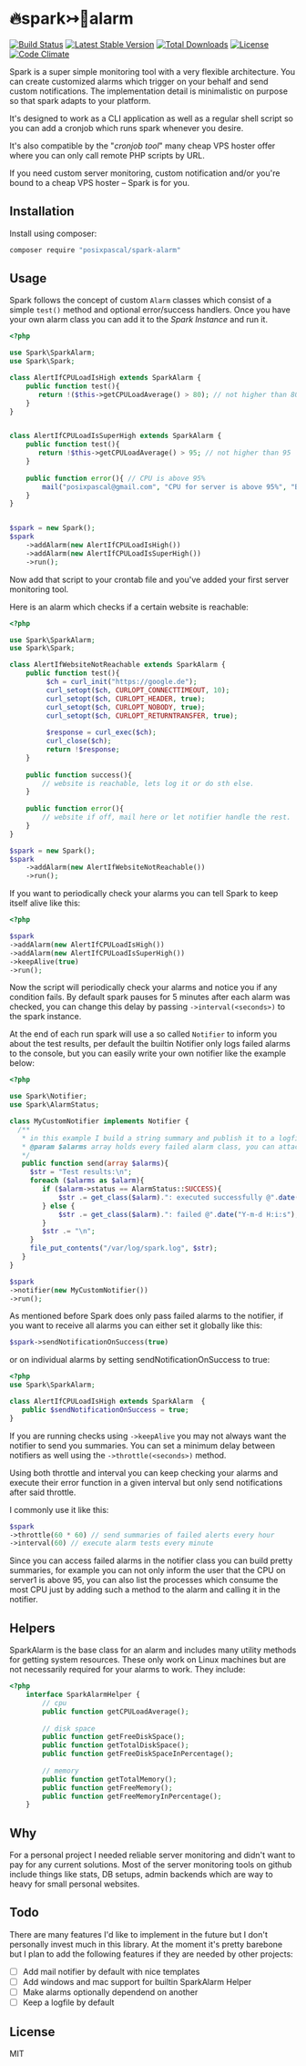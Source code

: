# 🔥spark↣🚨alarm

[![Build Status](https://travis-ci.org/posixpascal/spark-alarm.svg?branch=master)](https://travis-ci.org/posixpascal/spark-alarm)
[![Latest Stable Version](https://poser.pugx.org/posixpascal/spark-alarm/v/stable)](https://packagist.org/packages/posixpascal/spark-alarm)
[![Total Downloads](https://poser.pugx.org/posixpascal/spark-alarm/downloads)](https://packagist.org/packages/posixpascal/spark-alarm)
[![License](https://poser.pugx.org/posixpascal/spark-alarm/license)](https://packagist.org/packages/posixpascal/spark-alarm)
[![Code Climate](https://codeclimate.com/github/posixpascal/spark-alarm/badges/gpa.svg)](https://codeclimate.com/github/posixpascal/spark-alarm)

Spark is a super simple monitoring tool with a very flexible architecture.
You can create customized alarms which trigger on your behalf and send custom notifications.
The implementation detail is minimalistic on purpose so that spark adapts to your platform.

It's designed to work as a CLI application as well as a regular shell script so you can add a
cronjob which runs spark whenever you desire.

It's also compatible by the "*cronjob tool*" many cheap VPS hoster offer where you can only
call remote PHP scripts by URL.

If you need custom server monitoring, custom notification and/or you're bound to a cheap VPS hoster – Spark is for you.


## Installation

Install using composer:
```bash 
composer require "posixpascal/spark-alarm"
```

## Usage

Spark follows the concept of custom `Alarm` classes which consist of a simple `test()` method and optional error/success handlers.
Once you have your own alarm class you can add it to the *Spark Instance* and run it.

```php
<?php

use Spark\SparkAlarm;
use Spark\Spark;

class AlertIfCPULoadIsHigh extends SparkAlarm {
    public function test(){
       return !($this->getCPULoadAverage() > 80); // not higher than 80
    }
}


class AlertIfCPULoadIsSuperHigh extends SparkAlarm {
    public function test(){
       return !$this->getCPULoadAverage() > 95; // not higher than 95
    }
    
    public function error(){ // CPU is above 95%
        mail("posixpascal@gmail.com", "CPU for server is above 95%", "Be aware, your CPU resources are low...");
    }
}


$spark = new Spark();
$spark
    ->addAlarm(new AlertIfCPULoadIsHigh())
    ->addAlarm(new AlertIfCPULoadIsSuperHigh())
    ->run();
```

Now add that script to your crontab file and you've added your first server monitoring tool.

Here is an alarm which checks if a certain website is reachable:


```php
<?php

use Spark\SparkAlarm;
use Spark\Spark;

class AlertIfWebsiteNotReachable extends SparkAlarm {
    public function test(){
         $ch = curl_init("https://google.de");
         curl_setopt($ch, CURLOPT_CONNECTTIMEOUT, 10);
         curl_setopt($ch, CURLOPT_HEADER, true);
         curl_setopt($ch, CURLOPT_NOBODY, true);
         curl_setopt($ch, CURLOPT_RETURNTRANSFER, true);
         
         $response = curl_exec($ch);
         curl_close($ch);
         return !$response;
    }
    
    public function success(){
    	// website is reachable, lets log it or do sth else.
    }
    
    public function error(){ 
    	// website if off, mail here or let notifier handle the rest.
    }
}

$spark = new Spark();
$spark
    ->addAlarm(new AlertIfWebsiteNotReachable())
    ->run();
```


If you want to periodically check your alarms you can tell Spark to keep itself alive like this:

```php 
<?php 

$spark
->addAlarm(new AlertIfCPULoadIsHigh())
->addAlarm(new AlertIfCPULoadIsSuperHigh())
->keepAlive(true)
->run();

```
Now the script will periodically check your alarms and notice you if any condition fails. 
By default spark pauses for 5 minutes after each alarm was checked, you can change this delay by
passing `->interval(<seconds>)` to the spark instance.

At the end of each run spark will use a so called `Notifier` to inform you about the test results,
per default the builtin Notifier only logs failed alarms to the console, but you can easily write your own
notifier like the example below:

```php
<?php

use Spark\Notifier;
use Spark\AlarmStatus;

class MyCustomNotifier implements Notifier {
  /**
   * in this example I build a string summary and publish it to a logfile. 
   * @param $alarms array holds every failed alarm class, you can attach custom functions to your alarmclass as well.
   */
   public function send(array $alarms){
     $str = "Test results:\n";
     foreach ($alarms as $alarm){
        if ($alarm->status == AlarmStatus::SUCCESS){
        	$str .= get_class($alarm).": executed successfully @".date("Y-m-d H:i:s");
        } else {
        	$str .= get_class($alarm).": failed @".date("Y-m-d H:i:s");
        }
        $str .= "\n";
     }
     file_put_contents("/var/log/spark.log", $str);
   }
}

$spark
->notifier(new MyCustomNotifier())
->run();
```
As mentioned before Spark does only pass failed alarms to the notifier, if you want to receive all alarms you can either set
it globally like this:

```php
$spark->sendNotificationOnSuccess(true)
```

or on individual alarms by setting sendNotificationOnSuccess to true:
 
```php
<?php 
use Spark\SparkAlarm;

class AlertIfCPULoadIsHigh extends SparkAlarm  {
   public $sendNotificationOnSuccess = true;
}

```

If you are running checks using `->keepAlive` you may not always want the notifier to send you summaries.
You can set a minimum delay between notifiers as well using the `->throttle(<seconds>)` method.

Using both throttle and interval you can keep checking your alarms and execute their error function in a given interval
but only send notifications after said throttle.

I commonly use it like this:

```php 
$spark
->throttle(60 * 60) // send summaries of failed alerts every hour
->interval(60) // execute alarm tests every minute
```

Since you can access failed alarms in the notifier class you can build pretty summaries, for example
you can not only inform the user that the CPU on server1 is above 95, you can also list the processes
which consume the most CPU just by adding such a method to the alarm and calling it in the notifier.

## Helpers

SparkAlarm is the base class for an alarm and includes many utility methods for getting system resources.
These only work on Linux machines but are not necessarily required for your alarms to work.
They include:

```php
<?php 
    interface SparkAlarmHelper {
	    // cpu
    	public function getCPULoadAverage();
	
    	// disk space
	    public function getFreeDiskSpace();
	    public function getTotalDiskSpace();
	    public function getFreeDiskSpaceInPercentage();
	    
	    // memory
	    public function getTotalMemory();
	    public function getFreeMemory();
	    public function getFreeMemoryInPercentage();
	}
```

## Why

For a personal project I needed reliable server monitoring and didn't want to pay for any current solutions.
Most of the server monitoring tools on github include things like stats, DB setups, admin backends which are 
way to heavy for small personal websites.

## Todo

There are many features I'd like to implement in the future but I don't personally invest much in this library.
At the moment it's pretty barebone but I plan to add the following features if they are needed by other projects:

- [ ] Add mail notifier by default with nice templates
- [ ] Add windows and mac support for builtin SparkAlarm Helper
- [ ] Make alarms optionally dependend on another
- [ ] Keep a logfile by default

## License

MIT